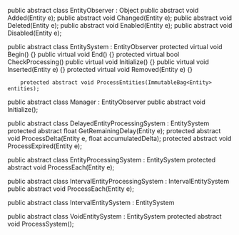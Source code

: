 
public abstract class EntityObserver : Object 
        public abstract void Added(Entity e);
        public abstract void Changed(Entity e);
        public abstract void Deleted(Entity e);
        public abstract void Enabled(Entity e);
        public abstract void Disabled(Entity e);

public abstract class EntitySystem : EntityObserver 
        protected virtual void Begin() {}
        public virtual void End() {}
        protected virtual bool CheckProcessing() 
        public virtual void Initialize() {}
        public virtual void Inserted(Entity e) {}
        protected virtual void Removed(Entity e) {}
        
        protected abstract void ProcessEntities(ImmutableBag<Entity> entities);

public abstract class Manager : EntityObserver 
        public abstract void Initialize();

public abstract class DelayedEntityProcessingSystem : EntitySystem 
        protected abstract float GetRemainingDelay(Entity e);
        protected abstract void ProcessDelta(Entity e, float accumulatedDelta);
        protected abstract void ProcessExpired(Entity e);

public abstract class EntityProcessingSystem : EntitySystem 
        protected abstract void ProcessEach(Entity e);

public abstract class IntervalEntityProcessingSystem : IntervalEntitySystem 
		public abstract void ProcessEach(Entity e);

public abstract class IntervalEntitySystem : EntitySystem 


public abstract class VoidEntitySystem : EntitySystem 
        protected abstract void ProcessSystem();






